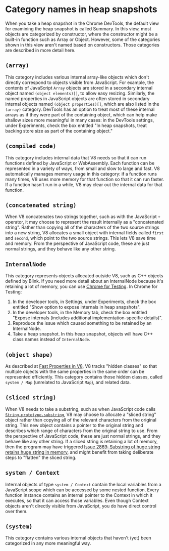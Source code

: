 # Category names in heap snapshots

When you take a heap snapshot in the Chrome DevTools, the default view for examining the heap snapshot is called Summary. In this view, most objects are categorized by constructor, where the constructor might be a built-in function such as Array or Object. However, some of the categories shown in this view aren't named based on constructors. Those categories are described in more detail here.

## `(array)`

This category includes various internal array-like objects which don't directly correspond to objects visible from JavaScript. For example, the contents of JavaScript `Array` objects are stored in a secondary internal object named `(object elements)[]`, to allow easy resizing. Similarly, the named properties in JavaScript objects are often stored in secondary internal objects named `(object properties)[]`, which are also listed in the `(array)` category. DevTools has an option to treat most of these internal arrays as if they were part of the containing object, which can help make shallow sizes more meaningful in many cases: in the DevTools settings, under Experiments, check the box entitled "In heap snapshots, treat backing store size as part of the containing object."

## `(compiled code)`

This category includes internal data that V8 needs so that it can run functions defined by JavaScript or WebAssembly. Each function can be represented in a variety of ways, from small and slow to large and fast. V8 automatically manages memory usage in this category: if a function runs many times, V8 uses more memory for that function so that it can run faster. If a function hasn't run in a while, V8 may clear out the internal data for that function.

## `(concatenated string)`

When V8 concatenates two strings together, such as with the JavaScript `+` operator, it may choose to represent the result internally as a "concatenated string". Rather than copying all of the characters of the two source strings into a new string, V8 allocates a small object with internal fields called `first` and `second`, which point to the two source strings. This lets V8 save time and memory. From the perspective of JavaScript code, these are just normal strings, and they behave like any other string.

## `InternalNode`

This category represents objects allocated outside V8, such as C++ objects defined by Blink. If you need more detail about an InternalNode because it's retaining a lot of memory, you can use [Chrome for Testing](https://developer.chrome.com/blog/chrome-for-testing). In Chrome for Testing:

1. In the developer tools, in Settings, under Experiments, check the box entitled "Show option to expose internals in heap snapshots".
1. In the developer tools, in the Memory tab, check the box entitled "Expose internals (includes additional implementation-specific details)".
1. Reproduce the issue which caused something to be retained by an InternalNode.
1. Take a heap snapshot. In this heap snapshot, objects will have C++ class names instead of `InternalNode`.

## `(object shape)`

As described at [Fast Properties in V8](https://v8.dev/blog/fast-properties), V8 tracks "hidden classes" so that multiple objects with the same properties in the same order can be represented efficiently. This category contains those hidden classes, called `system / Map` (unrelated to JavaScript `Map`), and related data.

## `(sliced string)`

When V8 needs to take a substring, such as when JavaScript code calls [`String.prototype.substring`](https://developer.mozilla.org/en-US/docs/Web/JavaScript/Reference/Global_Objects/String/substring), V8 may choose to allocate a "sliced string" object rather than copying all of the relevant characters from the original string. This new object contains a pointer to the original string and describes which range of characters from the original string to use. From the perspective of JavaScript code, these are just normal strings, and they behave like any other string. If a sliced string is retaining a lot of memory, then the program may have triggered [Issue 2869: Substring of huge string retains huge string in memory](https://bugs.chromium.org/p/v8/issues/detail?id=2869), and might benefit from taking deliberate steps to "flatten" the sliced string.

## `system / Context`

Internal objects of type `system / Context` contain the local variables from a JavaScript scope which can be accessed by some nested function. Every function instance contains an internal pointer to the Context in which it executes, so that it can access those variables. Even though Context objects aren't directly visible from JavaScript, you do have direct control over them.

## `(system)`

This category contains various internal objects that haven't (yet) been categorized in any more meaningful way.
